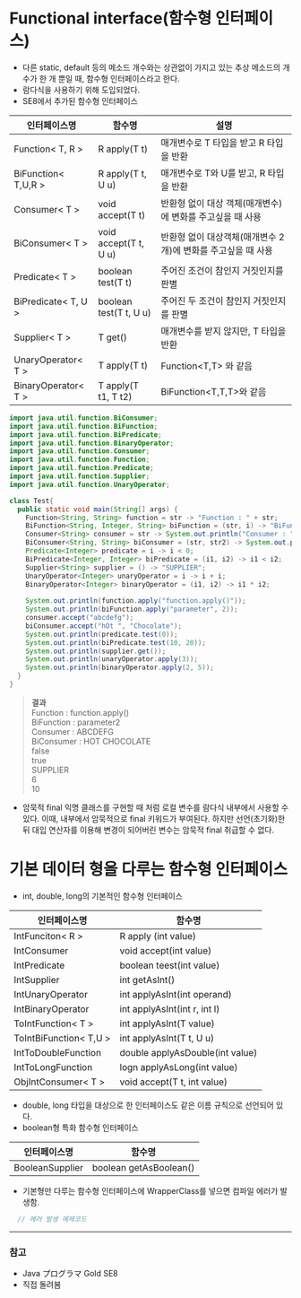 # Functional interface(함수형 인터페이스)
- 다른 static, default 등의 메소드 개수와는 상관없이 가지고 있는 추상 메소드의 개수가 한 개 뿐일 때, 함수형 인터페이스라고 한다.
- 람다식을 사용하기 위해 도입되었다.
- SE8에서 추가된 함수형 인터페이스

| 인터페이스명 | 함수명 | 설명 |
| --- | --- | --- |
| Function< T, R > | R apply(T t) | 매개변수로 T 타입을 받고 R 타입을 반환 | 
| BiFunction< T,U,R > | R apply(T t, U u) | 매개변수로 T와 U를 받고, R 타입을 반환 |
| Consumer< T > | void accept(T t) | 반환형 없이 대상 객체(매개변수)에 변화를 주고싶을 때 사용 |
| BiConsumer< T > | void accept(T t, U u) | 반환형 없이 대상객체(매개변수 2개)에 변화를 주고싶을 때 사용 |
| Predicate< T > | boolean test(T t) | 주어진 조건이 참인지 거짓인지를 판별 |
| BiPredicate< T, U > | boolean test(T t, U u) | 주어진 두 조건이 참인지 거짓인지를 판별 |
| Supplier< T > | T get() | 매개변수를 받지 않지만, T 타입을 반환
| UnaryOperator< T > | T apply(T t) | Function<T,T> 와 같음
| BinaryOperator< T > | T apply(T t1, T t2) | BiFunction<T,T,T>와 같음

```java
import java.util.function.BiConsumer;
import java.util.function.BiFunction;
import java.util.function.BiPredicate;
import java.util.function.BinaryOperator;
import java.util.function.Consumer;
import java.util.function.Function;
import java.util.function.Predicate;
import java.util.function.Supplier;
import java.util.function.UnaryOperator;

class Test{
  public static void main(String[] args) {
    Function<String, String> function = str -> "Function : " + str;
    BiFunction<String, Integer, String> biFunction = (str, i) -> "BiFunction : " + str + i;
    Consumer<String> consumer = str -> System.out.println("Consumer : " + str.toUpperCase());
    BiConsumer<String, String> biConsumer = (str, str2) -> System.out.println("BiConsumer : " + str.toUpperCase() + str2.toUpperCase());
    Predicate<Integer> predicate = i -> i < 0;
    BiPredicate<Integer, Integer> biPredicate = (i1, i2) -> i1 < i2;
    Supplier<String> supplier = () -> "SUPPLIER";
    UnaryOperator<Integer> unaryOperator = i -> i + i;
    BinaryOperator<Integer> binaryOperator = (i1, i2) -> i1 * i2;
    
    System.out.println(function.apply("function.apply()"));
    System.out.println(biFunction.apply("parameter", 2));
    consumer.accept("abcdefg");
    biConsumer.accept("hOt ", "Chocolate");
    System.out.println(predicate.test(0));
    System.out.println(biPredicate.test(10, 20));
    System.out.println(supplier.get());
    System.out.println(unaryOperator.apply(3));
    System.out.println(binaryOperator.apply(2, 5));
  }
}
```

> <strong>결과</strong>
> <br>Function : function.apply()
> <br>BiFunction : parameter2
> <br>Consumer : ABCDEFG
> <br>BiConsumer : HOT CHOCOLATE
> <br>false
> <br>true
> <br>SUPPLIER
> <br>6
> <br>10

- 암묵적 final
    익명 클래스를 구현할 때 처럼 로컬 변수를 람다식 내부에서 사용할 수 있다. 이때, 내부에서 암묵적으로 final 키워드가 부여된다. 하지만 선언(초기화)한 뒤 대입 연산자를 이용해 변경이 되어버린 변수는 암묵적 final 취급할 수 없다.


# 기본 데이터 형을 다루는 함수형 인터페이스
- int, double, long의 기본적인 함수형 인터페이스

| 인터페이스명 | 함수명 |
| --- | --- |
| IntFunciton< R > | R apply (int value) |
| IntConsumer | void accept(int value) |
| IntPredicate | boolean teest(int value) |
| IntSupplier | int getAsInt() |
| IntUnaryOperator| int applyAsInt(int operand) |
| IntBinaryOperator | int applyAsInt(int r, int l)|
| ToIntFunction< T > | int applyAsInt(T value)|
| ToIntBiFunction< T,U > | int applyAsInt(T t, U u) |
| IntToDoubleFunction | double applyAsDouble(int value) |
| IntToLongFunction | logn applyAsLong(int value) |
| ObjIntConsumer< T > | void accept(T t, int value) |
   
 - double, long 타입을 대상으로 한 인터페이스도 같은 이름 규칙으로 선언되어 있다.
- boolean형 특화 함수형 인터페이스

| 인터페이스명 | 함수명 |
| --- | --- |
| BooleanSupplier | boolean getAsBoolean()|

- 기본형만 다루는 함수형 인터페이스에 WrapperClass를 넣으면 컴파일 에러가 발생함. 
```java
  // 에러 발생 예제코드
```
-----
### 참고
 - Java プログラマ Gold SE8
 - 직접 돌려봄
